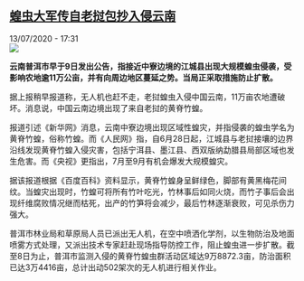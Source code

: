 <!--1594655718000-->
[蝗虫大军传自老挝包抄入侵云南](http://www.rfi.fr//cn/%E4%B8%AD%E5%9B%BD/20200713-%E8%9D%97%E8%99%AB%E5%A4%A7%E5%86%9B%E4%BC%A0%E8%87%AA%E8%80%81%E6%8C%9D%E5%8C%85%E6%8A%84%E5%85%A5%E4%BE%B5%E4%BA%91%E5%8D%97)
------

<div>13/07/2020 - 17:31</div><img src="https://s.rfi.fr/media/display/d754c904-c51d-11ea-8a38-005056a98db9/w:310/p:16x9/hc-2.jpg"><p><strong>云南普洱市早于9日发出公告，指接近中寮边境的江城县出现大规模蝗虫侵袭，受影响农地逾11万公亩，并有向周边地区蔓延之势。当局正采取措施防止扩散。</strong></p><div class="t-content__body u-clearfix"><div class="m-interstitial"></div><p>据上报稍早报道称，无人机也赶不走，老挝蝗虫入侵中国云南，11万亩农地遭破坏。消息说，中国云南边境出现了来自老挝的黄脊竹蝗。</p><p>报道引述《新华网》消息，云南中寮边境出现区域性蝗灾，并指侵袭的蝗虫学名为黄脊竹蝗，俗称竹蝗。而《人民网》指，自6月28日起，江城县与老挝接壤的边界沿线发现黄脊竹蝗入侵灾害，包括宁洱县、墨江县、西双版纳勐腊县局部区域也发生危害。而《央视》更指出，7月至9月有机会爆发大规模蝗灾。</p><p>据该报道根据《百度百科》资料显示，黄脊竹蝗身呈鲜绿色，脚部有黄黑梅花间纹。当蝗灾出现时，竹蝗可将所有竹叶吃光，竹林事后如同火烧，而竹子事后会出现纤维腐败情况继而枯死，出产的竹笋将会减少，最后竹林逐渐衰败，可见杀伤力强大。</p><p>普洱市林业局和草原局人员已派出无人机，在空中喷洒化学剂，以生物防治及地面喷雾方式处理，又派出技术专家赶赴现场指导防控工作，阻止蝗虫进一步扩散。截至8日为止，普洱市监测入侵的黄脊竹蝗虫群活动区域达9万8872.3亩，防治面积已达3万4416亩，总计出动502架次的无人机进行相关作业。</p><div class="o-self-promo o-self-promo--nl o-self-promo--hidden" data-selfpromo-newsletter></div><div class="o-self-promo o-self-promo--app o-self-promo--hidden" data-selfpromo-app></div></div>
